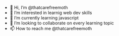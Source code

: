 - 👋 Hi, I’m @thatcarefreemoth
- 👀 I’m interested in learnig web dev skills
- 🌱 I’m currently learning javascript
- 💞️ I’m looking to collaborate on every learning topic
- 📫 How to reach me @thatcarefreemoth
<!---
thatcarefreemoth/thatcarefreemoth is a ✨ special ✨ repository because its `README.md` (this file) appears on your GitHub profile.
You can click the Preview link to take a look at your changes.
--->

